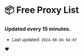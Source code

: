 # :package: Free Proxy List
### Updated every 15 minutes.

- Last updated: `2024-08-04 04:07`

:heart:
